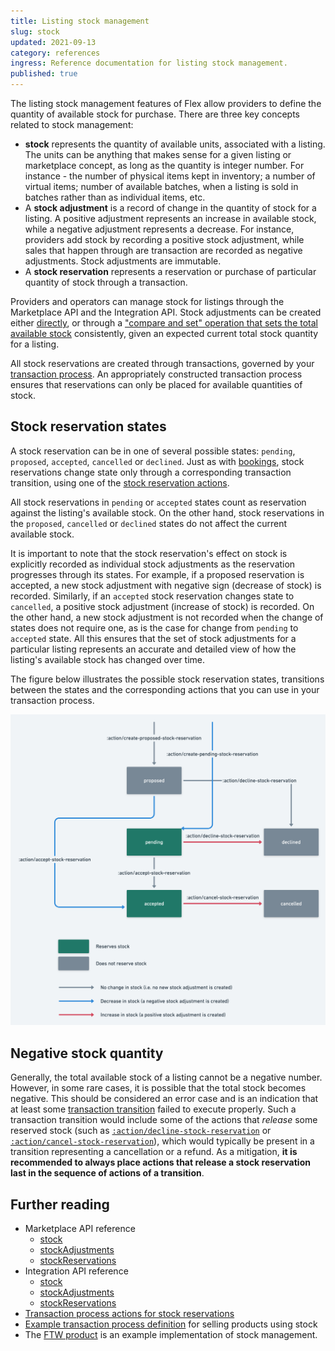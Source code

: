 ```yaml
---
title: Listing stock management
slug: stock
updated: 2021-09-13
category: references
ingress: Reference documentation for listing stock management.
published: true
---
```


The listing stock management features of Flex allow providers to define
the quantity of available stock for purchase. There are three key
concepts related to stock management:

- **stock** represents the quantity of available units, associated with
  a listing. The units can be anything that makes sense for a given
  listing or marketplace concept, as long as the quantity is integer
  number. For instance - the number of physical items kept in inventory;
  a number of virtual items; number of available batches, when a listing
  is sold in batches rather than as individual items, etc.
- A **stock adjustment** is a record of change in the quantity of stock
  for a listing. A positive adjustment represents an increase in
  available stock, while a negative adjustment represents a decrease.
  For instance, providers add stock by recording a positive stock
  adjustment, while sales that happen through are transaction are
  recorded as negative adjustments. Stock adjustments are immutable.
- A **stock reservation** represents a reservation or purchase of
  particular quantity of stock through a transaction.

Providers and operators can manage stock for listings through the
Marketplace API and the Integration API. Stock adjustments can be
created either
[directly](https://www.sharetribe.com/api-reference/marketplace.html#create-stock-adjustment),
or through a
["compare and set" operation that sets the total available stock](https://www.sharetribe.com/api-reference/marketplace.html#compare-and-set-total-stock)
consistently, given an expected current total stock quantity for a
listing.

All stock reservations are created through transactions, governed by
your [transaction process](/concepts/transaction-process/). An
appropriately constructed transaction process ensures that reservations
can only be placed for available quantities of stock.

## Stock reservation states

A stock reservation can be in one of several possible states: `pending`,
`proposed`, `accepted`, `cancelled` or `declined`. Just as with
[bookings](/references/availability/#booking-states), stock reservations
change state only through a corresponding transaction transition, using
one of the
[stock reservation actions](/references/transaction-process-actions/#stock-reservations).

All stock reservations in `pending` or `accepted` states count as
reservation against the listing's available stock. On the other hand,
stock reservations in the `proposed`, `cancelled` or `declined` states
do not affect the current available stock.

It is important to note that the stock reservation's effect on stock is
explicitly recorded as individual stock adjustments as the reservation
progresses through its states. For example, if a proposed reservation is
accepted, a new stock adjustment with negative sign (decrease of stock)
is recorded. Similarly, if an `accepted` stock reservation changes state
to `cancelled`, a positive stock adjustment (increase of stock) is
recorded. On the other hand, a new stock adjustment is not recorded when
the change of states does not require one, as is the case for change
from `pending` to `accepted` state. All this ensures that the set of
stock adjustments for a particular listing represents an accurate and
detailed view of how the listing's available stock has changed over
time.

The figure below illustrates the possible stock reservation states,
transitions between the states and the corresponding actions that you
can use in your transaction process.

![Stock reservation states](./stock-reservation-states.png)

## Negative stock quantity

Generally, the total available stock of a listing cannot be a negative
number. However, in some rare cases, it is possible that the total stock
becomes negative. This should be considered an error case and is an
indication that at least some
[transaction transition](/concepts/transaction-process/) failed to
execute properly. Such a transaction transition would include some of
the actions that _release_ some reserved stock (such as
[`:action/decline-stock-reservation`](/references/transaction-process-actions/#actiondecline-stock-reservation)
or
[`:action/cancel-stock-reservation`](/references/transaction-process-actions/#actioncancel-stock-reservation)),
which would typically be present in a transition representing a
cancellation or a refund. As a mitigation, **it is recommended to always
place actions that release a stock reservation last in the sequence of
actions of a transition**.

## Further reading

- Marketplace API reference
  - [stock](https://www.sharetribe.com/api-reference/marketplace.html#stock)
  - [stockAdjustments](https://www.sharetribe.com/api-reference/marketplace.html#stock-adjustments)
  - [stockReservations](https://www.sharetribe.com/api-reference/marketplace.html#stock-reservations)
- Integration API reference
  - [stock](https://www.sharetribe.com/api-reference/integration.html#stock)
  - [stockAdjustments](https://www.sharetribe.com/api-reference/integration.html#stock-adjustments)
  - [stockReservations](https://www.sharetribe.com/api-reference/integration.html#stock-reservations)
- [Transaction process actions for stock reservations](/references/transaction-process-actions/#stock-reservations)
- [Example transaction process definition](https://github.com/sharetribe/flex-example-processes#default-purchase)
  for selling products using stock
- The [FTW product](/ftw/ftw-product/) is an example implementation of
  stock management.
